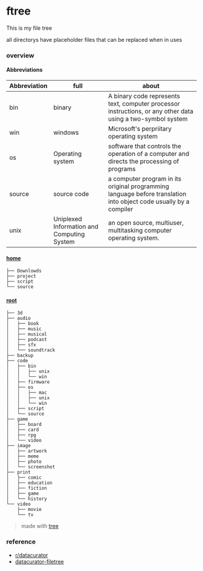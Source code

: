 # ftree
This is my file tree

all directorys have placeholder files that can be replaced when in uses
### overview
#### Abbreviations
| Abbreviation	|full		| about		 |
|	-----------	| ------	|------------|
| bin			| binary	| A binary code represents text, computer processor instructions, or any other data using a two-symbol system|
| win 			| windows	| Microsoft's perpriitary operating system|
| os			| Operating system |software that controls the operation of a computer and directs the processing of programs|
| source		| source code| a computer program in its original programming language before translation into object code usually by a compiler|
| unix 			| Uniplexed Information and Computing System|  an open source, multiuser, multitasking computer operating system.

#### [home](https://github.com/silasanderson/ftree/tree/master/home)
```
├── Downlowds
├── project
├── script
└── source
```
#### [root](https://github.com/silasanderson/ftree/tree/master/root)
```
├── 3d
├── audio
│   ├── book
│   ├── music
│   ├── musical
│   ├── podcast
│   ├── sfx
│   └── soundtrack
├── backup
├── code
│   ├── bin
│   │   ├── unix
│   │   └── win
│   ├── firmware
│   ├── os
│   │   ├── mac
│   │   ├── unix
│   │   └── win
│   ├── script
│   └── source
├── game
│   ├── board
│   ├── card
│   ├── rpg
│   └── video
├── image
│   ├── artwork
│   ├── meme
│   ├── photo
│   └── screenshot
├── print
│   ├── comic
│   ├── education
│   ├── fiction
│   ├── game
│   └── history
└── video
    ├── movie
    └── tv

```
> made with [tree](http://mama.indstate.edu/users/ice/tree/)
### reference
* [r/datacurator](https://www.reddit.com/r/datacurator/)
* [datacurator-filetree](https://github.com/roboyoshi/datacurator-filetree)
